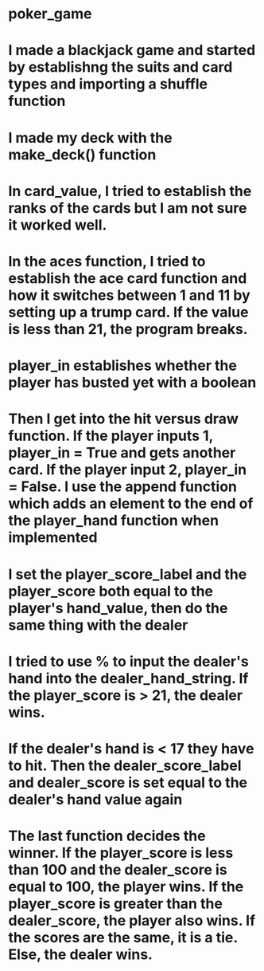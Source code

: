 # poker_game
# I made a blackjack game and started by establishng the suits and card types and importing a shuffle function
# I made my deck with the make_deck() function 
#
# In card_value, I tried to establish the ranks of the cards but I am not sure it worked well.
#
# In the aces function, I tried to establish the ace card function and how it switches between 1 and 11 by setting up a trump card. If the value is less than 21, the program breaks.
# 
# player_in establishes whether the player has busted yet with a boolean
#
# Then I get into the hit versus draw function. If the player inputs 1, player_in = True and gets another card. If the player input 2, player_in = False. I use the append function which adds an element to the end of the player_hand function when implemented
#
# I set the player_score_label and the player_score both equal to the player's hand_value, then do the same thing with the dealer
#
# I tried to use % to input the dealer's hand into the dealer_hand_string. If the player_score is > 21, the dealer wins.
#
# If the dealer's hand is < 17 they have to hit. Then the dealer_score_label and dealer_score is set equal to the dealer's hand value again
#
# The last function decides the winner. If the player_score is less than 100 and the dealer_score is equal to 100, the player wins. If the player_score is greater than the dealer_score, the player also wins. If the scores are the same, it is a tie. Else, the dealer wins.
